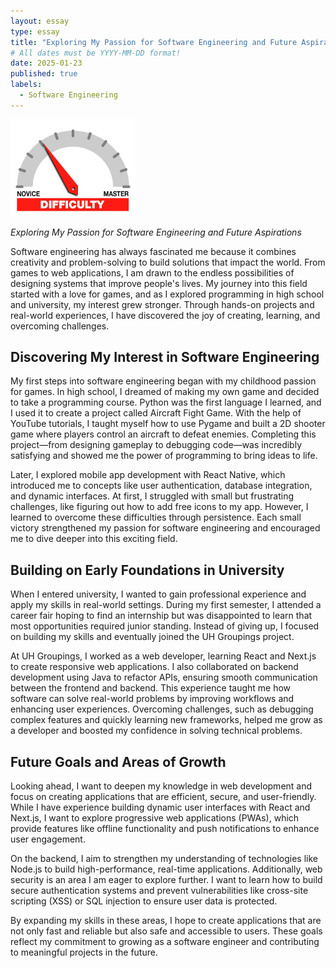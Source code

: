```yaml
---
layout: essay
type: essay
title: "Exploring My Passion for Software Engineering and Future Aspirations"
# All dates must be YYYY-MM-DD format!
date: 2025-01-23
published: true
labels:
  - Software Engineering
---
```


<img width="200px" class="rounded float-start pe-4" src="../img/difficulty/degree_difficulty.jpg">

*Exploring My Passion for Software Engineering and Future Aspirations*

Software engineering has always fascinated me because it combines creativity and problem-solving to build solutions that impact the world. From games to web applications, I am drawn to the endless possibilities of designing systems that improve people's lives. My journey into this field started with a love for games, and as I explored programming in high school and university, my interest grew stronger. Through hands-on projects and real-world experiences, I have discovered the joy of creating, learning, and overcoming challenges.

## Discovering My Interest in Software Engineering

My first steps into software engineering began with my childhood passion for games. In high school, I dreamed of making my own game and decided to take a programming course. Python was the first language I learned, and I used it to create a project called Aircraft Fight Game. With the help of YouTube tutorials, I taught myself how to use Pygame and built a 2D shooter game where players control an aircraft to defeat enemies. Completing this project—from designing gameplay to debugging code—was incredibly satisfying and showed me the power of programming to bring ideas to life.

Later, I explored mobile app development with React Native, which introduced me to concepts like user authentication, database integration, and dynamic interfaces. At first, I struggled with small but frustrating challenges, like figuring out how to add free icons to my app. However, I learned to overcome these difficulties through persistence. Each small victory strengthened my passion for software engineering and encouraged me to dive deeper into this exciting field.

## Building on Early Foundations in University

When I entered university, I wanted to gain professional experience and apply my skills in real-world settings. During my first semester, I attended a career fair hoping to find an internship but was disappointed to learn that most opportunities required junior standing. Instead of giving up, I focused on building my skills and eventually joined the UH Groupings project.

At UH Groupings, I worked as a web developer, learning React and Next.js to create responsive web applications. I also collaborated on backend development using Java to refactor APIs, ensuring smooth communication between the frontend and backend. This experience taught me how software can solve real-world problems by improving workflows and enhancing user experiences. Overcoming challenges, such as debugging complex features and quickly learning new frameworks, helped me grow as a developer and boosted my confidence in solving technical problems.

## Future Goals and Areas of Growth

Looking ahead, I want to deepen my knowledge in web development and focus on creating applications that are efficient, secure, and user-friendly. While I have experience building dynamic user interfaces with React and Next.js, I want to explore progressive web applications (PWAs), which provide features like offline functionality and push notifications to enhance user engagement.

On the backend, I aim to strengthen my understanding of technologies like Node.js to build high-performance, real-time applications. Additionally, web security is an area I am eager to explore further. I want to learn how to build secure authentication systems and prevent vulnerabilities like cross-site scripting (XSS) or SQL injection to ensure user data is protected.

By expanding my skills in these areas, I hope to create applications that are not only fast and reliable but also safe and accessible to users. These goals reflect my commitment to growing as a software engineer and contributing to meaningful projects in the future.
